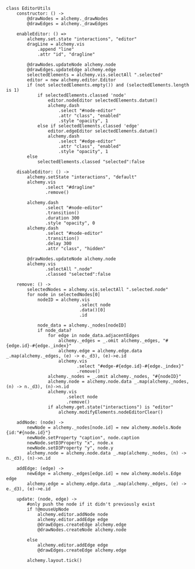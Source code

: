     class EditorUtils
        constructor: () ->
            @drawNodes = alchemy._drawNodes
            @drawEdges = alchemy._drawEdges

        enableEditor: () =>
            alchemy.set.state "interactions", "editor"
            dragLine = alchemy.vis
                .append "line"
                .attr "id", "dragline"

            @drawNodes.updateNode alchemy.node
            @drawEdges.updateEdge alchemy.edge
            selectedElements = alchemy.vis.selectAll ".selected"
            editor = new alchemy.editor.Editor
            if (not selectedElements.empty()) and (selectedElements.length is 1)
                if selectedElements.classed 'node'
                    editor.nodeEditor selectedElements.datum()
                    alchemy.dash
                        .select "#node-editor"
                        .attr "class", "enabled"
                        .style "opacity", 1
                else if selectedElements.classed 'edge'
                    editor.edgeEditor selectedElements.datum()
                    alchemy.dash
                        .select "#edge-editor"
                        .attr "class", "enabled"
                        .style "opacity", 1
            else
                selectedElements.classed "selected":false

        disableEditor: () ->
            alchemy.setState "interactions", "default"
            alchemy.vis
                   .select "#dragline"
                   .remove()

            alchemy.dash
                   .select "#node-editor"
                   .transition()
                   .duration 300
                   .style "opacity", 0
            alchemy.dash
                   .select "#node-editor"
                   .transition()
                   .delay 300
                   .attr "class", "hidden"

            @drawNodes.updateNode alchemy.node
            alchemy.vis
                   .selectAll ".node"
                   .classed "selected":false

        remove: () ->
            selectedNodes = alchemy.vis.selectAll ".selected.node"
            for node in selectedNodes[0]
                nodeID = alchemy.vis
                                .select node
                                .data()[0]
                                .id

                node_data = alchemy._nodes[nodeID]
                if node_data?
                    for edge in node_data.adjacentEdges
                        alchemy._edges = _.omit alchemy._edges, "#{edge.id}-#{edge._index}"
                        alchemy.edge = alchemy.edge.data _.map(alchemy._edges, (e) -> e._d3), (e)->e.id
                        alchemy.vis
                               .select "#edge-#{edge.id}-#{edge._index}"
                               .remove()
                    alchemy._nodes = _.omit alchemy._nodes, "#{nodeID}"
                    alchemy.node = alchemy.node.data _.map(alchemy._nodes, (n) -> n._d3), (n)->n.id
                    alchemy.vis
                           .select node
                           .remove()
                    if alchemy.get.state("interactions") is "editor"
                        alchemy.modifyElements.nodeEditorClear()

        addNode: (node) ->
            newNode = alchemy._nodes[node.id] = new alchemy.models.Node {id:"#{node.id}"}
            newNode.setProperty "caption", node.caption
            newNode.setD3Property "x", node.x
            newNode.setD3Property "y", node.y
            alchemy.node = alchemy.node.data _.map(alchemy._nodes, (n) -> n._d3), (n)->n.id

        addEdge: (edge) ->
            newEdge = alchemy._edges[edge.id] = new alchemy.models.Edge edge
            alchemy.edge = alchemy.edge.data _.map(alchemy._edges, (e) -> e._d3), (e)->e.id

        update: (node, edge) ->
            #only push the node if it didn't previously exist
            if !@mouseUpNode
                alchemy.editor.addNode node
                alchemy.editor.addEdge edge
                @drawEdges.createEdge alchemy.edge
                @drawNodes.createNode alchemy.node

            else
                alchemy.editor.addEdge edge
                @drawEdges.createEdge alchemy.edge

            alchemy.layout.tick()

